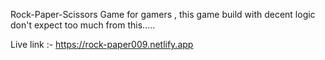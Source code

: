 Rock-Paper-Scissors Game for gamers , this game build with decent logic don't expect too much from this.....

Live link :- https://rock-paper009.netlify.app
